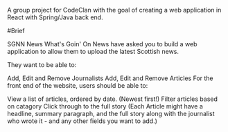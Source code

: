 A group project for CodeClan with the goal of creating a web application in React with Spring/Java back end.

#Brief

SGNN News
What's Goin' On News have asked you to build a web application to allow them to upload the latest Scottish news.

They want to be able to:

Add, Edit and Remove Journalists
Add, Edit and Remove Articles
For the front end of the website, users should be able to:

View a list of articles, ordered by date. (Newest first!)
Filter articles based on catagory
Click through to the full story
(Each Article might have a headline, summary paragraph, and the full story along with the journalist who wrote it - and any other fields you want to add.)
